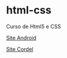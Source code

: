 # html-css
 Curso de Html5 e CSS

<a href="https://gilvaniltonribeiro.github.io/html-css/exercicios/modulo2Desafio/siteandroid.html">Site Android</a>

<a href="https://gilvaniltonribeiro.github.io/html-css/exercicios/modulo3Desafio/index.html">Site Cordel</a>
